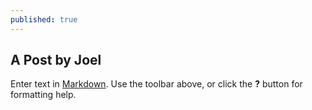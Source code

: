 ```yaml
---
published: true
---
```

## A Post by Joel

Enter text in [Markdown](http://daringfireball.net/projects/markdown/). Use the toolbar above, or click the **?** button for formatting help.
